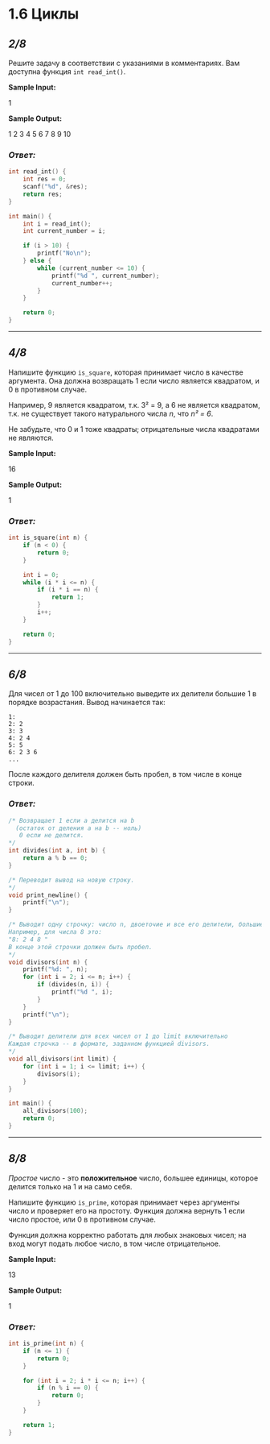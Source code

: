 # 1.6 Циклы

## _2/8_

Решите задачу в соответствии с указаниями в комментариях. Вам доступна функция `int read_int()`.

__Sample Input:__

1

__Sample Output:__

1 2 3 4 5 6 7 8 9 10

### ___Ответ:___
```c
int read_int() {
    int res = 0; 
    scanf("%d", &res);
    return res; 
}

int main() {
    int i = read_int();
    int current_number = i;

    if (i > 10) {
        printf("No\n");
    } else {
        while (current_number <= 10) {
            printf("%d ", current_number);
            current_number++;
        }
    }

    return 0;
}
```


---

## _4/8_

Напишите функцию `is_square`, которая принимает число в качестве аргумента. Она должна возвращать 1 если число является квадратом, и 0 в противном случае.

Например, 9 является квадратом, т.к. 3&sup2; = 9, а 6 не является квадратом, т.к. не существует такого натурального числа _n_, что _n&sup2; = 6_.

Не забудьте, что 0 и 1 тоже квадраты; отрицательные числа квадратами не являются.

__Sample Input:__

16

__Sample Output:__

1

### ___Ответ:___
```c
int is_square(int n) {
    if (n < 0) {
        return 0; 
    }

    int i = 0;
    while (i * i <= n) {
        if (i * i == n) {
            return 1; 
        }
        i++;
    }

    return 0;
}
```


---

## _6/8_

Для чисел от 1 до 100 включительно выведите их делители большие 1 в порядке возрастания. Вывод начинается так:

```
1:
2: 2
3: 3
4: 2 4
5: 5
6: 2 3 6
...
```
После каждого делителя должен быть пробел, в том числе в конце строки.

### ___Ответ:___
```c
/* Возвращает 1 если a делится на b
  (остаток от деления a на b -- ноль)
   0 если не делится.
*/
int divides(int a, int b) {
    return a % b == 0;
}

/* Переводит вывод на новую строку. 
*/
void print_newline() {
    printf("\n");
}

/* Выводит одну строчку: число n, двоеточие и все его делители, большие единицы, до самого n включительно.
Например, для числа 8 это:
"8: 2 4 8 "
В конце этой строчки должен быть пробел.
*/
void divisors(int n) {
    printf("%d: ", n); 
    for (int i = 2; i <= n; i++) {
        if (divides(n, i)) {
            printf("%d ", i);
        }
    }
    printf("\n"); 
}

/* Выводит делители для всех чисел от 1 до limit включительно
Каждая строчка -- в формате, заданном функцией divisors.
*/
void all_divisors(int limit) {
    for (int i = 1; i <= limit; i++) {
        divisors(i); 
    }
}

int main() {
    all_divisors(100); 
    return 0;
}
```


---

## _8/8_

_Простое_ число - это __положительное__ число, большее единицы, которое делится только на 1 и на само себя.

Напишите функцию `is_prime`, которая принимает через аргументы число и проверяет его на простоту. Функция должна вернуть 1 если число простое, или 0 в противном случае.

Функция должна корректно работать для любых знаковых чисел; на вход могут подать любое число, в том числе отрицательное.

__Sample Input:__

13

__Sample Output:__

1

### ___Ответ:___
```c
int is_prime(int n) {
    if (n <= 1) {
        return 0; 
    }

    for (int i = 2; i * i <= n; i++) {
        if (n % i == 0) {
            return 0; 
        }
    }

    return 1; 
}
```
